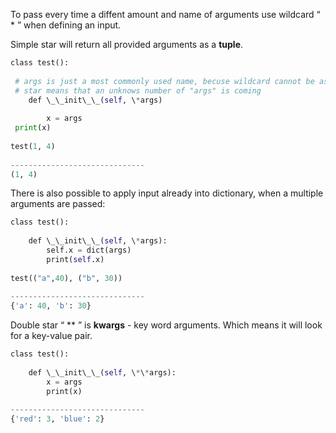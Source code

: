 


  
To pass every time a diffent amount and name of arguments use wildcard “ \* ” when defining an input.  
  
Simple star will return all provided arguments as a **tuple**.  
  

```python
class test():  
   
 # args is just a most commonly used name, becuse wildcard cannot be assigned to any variable  
 # star means that an unknows number of "args" is coming  
	def \_\_init\_\_(self, \*args)  
   
		x = args  
 print(x)  
  
test(1, 4)  
  
------------------------------  
(1, 4)
```
  
  
There is also possible to apply input already into dictionary, when a multiple arguments are passed:  
  

```python
class test():  
  
    def \_\_init\_\_(self, \*args):  
        self.x = dict(args)  
        print(self.x)  
  
test(("a",40), ("b", 30))  
  
------------------------------  
{'a': 40, 'b': 30}
```
  
  
Double star “ \*\* ” is **kwargs** - key word arguments. Which means it will look for a key-value pair.  
  

```python
class test():  
  
    def \_\_init\_\_(self, \*\*args):  
        x = args  
        print(x)  
  
------------------------------  
{'red': 3, 'blue': 2}
```
